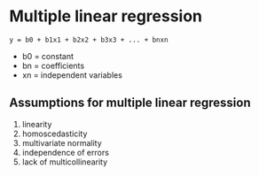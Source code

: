 # Multiple linear regression

    y = b0 + b1x1 + b2x2 + b3x3 + ... + bnxn

- b0 = constant
- bn = coefficients
- xn = independent variables

## Assumptions for multiple linear regression
1. linearity
2. homoscedasticity
3. multivariate normality
4. independence of errors
5. lack of multicollinearity


